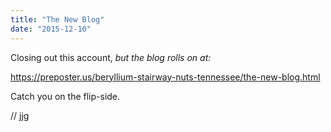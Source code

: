 ```yaml
---
title: "The New Blog"
date: "2015-12-10"
---
```


<div class="content">
<p>Closing out this account, <em>but the blog rolls on at:</em></p>
<p><a href="https://preposter.us/beryllium-stairway-nuts-tennessee/the-new-blog.html" target="_blank"> https://preposter.us/beryllium-stairway-nuts-tennessee/the-new-blog.html
</a></p>
<p>Catch you on the flip-side.</p>
<p>// jjg</p>
</div>
